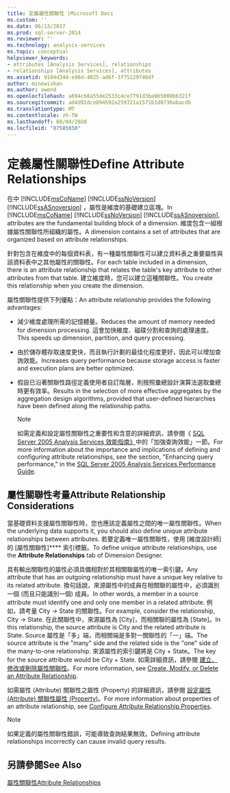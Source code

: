 ```yaml
---
title: 定義屬性關聯性 |Microsoft Docs
ms.custom: ''
ms.date: 06/13/2017
ms.prod: sql-server-2014
ms.reviewer: ''
ms.technology: analysis-services
ms.topic: conceptual
helpviewer_keywords:
- attributes [Analysis Services], relationships
- relationships [Analysis Services], attributes
ms.assetid: 9184d344-e96d-4025-ad6f-3f75129746df
author: minewiskan
ms.author: owend
ms.openlocfilehash: a694c68a55de2533c4ce7791d3be865008b6321f
ms.sourcegitcommit: ad4d92dce894592a259721a1571b1d8736abacdb
ms.translationtype: MT
ms.contentlocale: zh-TW
ms.lasthandoff: 08/04/2020
ms.locfileid: "87585650"
---
```

# <a name="define-attribute-relationships"></a><span data-ttu-id="8e113-102">定義屬性關聯性</span><span class="sxs-lookup"><span data-stu-id="8e113-102">Define Attribute Relationships</span></span>
  <span data-ttu-id="8e113-103">在中 [!INCLUDE[msCoName](../../includes/msconame-md.md)] [!INCLUDE[ssNoVersion](../../includes/ssnoversion-md.md)] [!INCLUDE[ssASnoversion](../../includes/ssasnoversion-md.md)] ，屬性是維度的基礎建立區塊。</span><span class="sxs-lookup"><span data-stu-id="8e113-103">In [!INCLUDE[msCoName](../../includes/msconame-md.md)] [!INCLUDE[ssNoVersion](../../includes/ssnoversion-md.md)] [!INCLUDE[ssASnoversion](../../includes/ssasnoversion-md.md)], attributes are the fundamental building block of a dimension.</span></span> <span data-ttu-id="8e113-104">維度包含一組根據屬性關聯性所組織的屬性。</span><span class="sxs-lookup"><span data-stu-id="8e113-104">A dimension contains a set of attributes that are organized based on attribute relationships.</span></span>  
  
 <span data-ttu-id="8e113-105">針對包含在維度中的每個資料表，有一種屬性關聯性可以建立資料表之重要屬性與該資料表中之其他屬性的關聯性。</span><span class="sxs-lookup"><span data-stu-id="8e113-105">For each table included in a dimension, there is an attribute relationship that relates the table's key attribute to other attributes from that table.</span></span> <span data-ttu-id="8e113-106">建立維度時，您可以建立這種關聯性。</span><span class="sxs-lookup"><span data-stu-id="8e113-106">You create this relationship when you create the dimension.</span></span>  
  
 <span data-ttu-id="8e113-107">屬性關聯性提供下列優點：</span><span class="sxs-lookup"><span data-stu-id="8e113-107">An attribute relationship provides the following advantages:</span></span>  
  
-   <span data-ttu-id="8e113-108">減少維度處理所需的記憶體量。</span><span class="sxs-lookup"><span data-stu-id="8e113-108">Reduces the amount of memory needed for dimension processing.</span></span> <span data-ttu-id="8e113-109">這會加快維度、磁碟分割和查詢的處理速度。</span><span class="sxs-lookup"><span data-stu-id="8e113-109">This speeds up dimension, partition, and query processing.</span></span>  
  
-   <span data-ttu-id="8e113-110">由於儲存體存取速度更快，而且執行計劃的最佳化程度更好，因此可以增加查詢效能。</span><span class="sxs-lookup"><span data-stu-id="8e113-110">Increases query performance because storage access is faster and execution plans are better optimized.</span></span>  
  
-   <span data-ttu-id="8e113-111">假設已沿著關聯性路徑定義使用者自訂階層，則按照彙總設計演算法選取彙總時更有效率。</span><span class="sxs-lookup"><span data-stu-id="8e113-111">Results in the selection of more effective aggregates by the aggregation design algorithms, provided that user-defined hierarchies have been defined along the relationship paths.</span></span>  
  
    > [!NOTE]  
    >  <span data-ttu-id="8e113-112">如需定義和設定屬性關聯性之重要性和含意的詳細資訊，請參閱《 [SQL Server 2005 Analysis Services 效能指南》](https://docsbay.net/Microsoft-SQL-Server-2005-Analysis-Services-Performance-Guide)中的「加強查詢效能」一節。</span><span class="sxs-lookup"><span data-stu-id="8e113-112">For more information about the importance and implications of defining and configuring attribute relationships, see the section, "Enhancing query performance," in the [SQL Server 2005 Analysis Services Performance Guide](https://docsbay.net/Microsoft-SQL-Server-2005-Analysis-Services-Performance-Guide).</span></span>  
  
## <a name="attribute-relationship-considerations"></a><span data-ttu-id="8e113-113">屬性關聯性考量</span><span class="sxs-lookup"><span data-stu-id="8e113-113">Attribute Relationship Considerations</span></span>  
 <span data-ttu-id="8e113-114">當基礎資料支援屬性關聯性時，您也應該定義屬性之間的唯一屬性關聯性。</span><span class="sxs-lookup"><span data-stu-id="8e113-114">When the underlying data supports it, you should also define unique attribute relationships between attributes.</span></span> <span data-ttu-id="8e113-115">若要定義唯一屬性關聯性，使用 [維度設計師] 的 [屬性關聯性]\*\*\*\* 索引標籤。</span><span class="sxs-lookup"><span data-stu-id="8e113-115">To define unique attribute relationships, use the **Attribute Relationships** tab of Dimension Designer.</span></span>  
  
 <span data-ttu-id="8e113-116">具有輸出關聯性的屬性必須具備相對於其相關聯屬性的唯一索引鍵。</span><span class="sxs-lookup"><span data-stu-id="8e113-116">Any attribute that has an outgoing relationship must have a unique key relative to its related attribute.</span></span> <span data-ttu-id="8e113-117">換句話說，來源屬性中的成員在相關聯的屬性中，必須識別一個 (而且只能識別一個) 成員。</span><span class="sxs-lookup"><span data-stu-id="8e113-117">In other words, a member in a source attribute must identify one and only one member in a related attribute.</span></span> <span data-ttu-id="8e113-118">例如，請考量 City -> State 的關聯性。</span><span class="sxs-lookup"><span data-stu-id="8e113-118">For example, consider the relationship, City -> State.</span></span> <span data-ttu-id="8e113-119">在此關聯性中，來源屬性為 [City]，而相關聯的屬性為 [State]。</span><span class="sxs-lookup"><span data-stu-id="8e113-119">In this relationship, the source attribute is City and the related attribute is State.</span></span> <span data-ttu-id="8e113-120">Source 屬性是「多」端，而相關端是多對一關聯性的「一」端。</span><span class="sxs-lookup"><span data-stu-id="8e113-120">The source attribute is the "many" side and the related side is the "one" side of the many-to-one relationship.</span></span> <span data-ttu-id="8e113-121">來源屬性的索引鍵將是 City + State。</span><span class="sxs-lookup"><span data-stu-id="8e113-121">The key for the source attribute would be City + State.</span></span> <span data-ttu-id="8e113-122">如需詳細資訊，請參閱 [建立、修改或刪除屬性關聯性](attribute-relationships-create-modify-or-delete-relationship.md)。</span><span class="sxs-lookup"><span data-stu-id="8e113-122">For more information, see [Create, Modify, or Delete an Attribute Relationship](attribute-relationships-create-modify-or-delete-relationship.md).</span></span>  
  
 <span data-ttu-id="8e113-123">如需屬性 (Attribute) 關聯性之屬性 (Property) 的詳細資訊，請參閱 [設定屬性 (Attribute) 關聯性屬性 (Property)](attribute-relationships-configure-attribute-properties.md)。</span><span class="sxs-lookup"><span data-stu-id="8e113-123">For more information about properties of an attribute relationship, see [Configure Attribute Relationship Properties](attribute-relationships-configure-attribute-properties.md).</span></span>  
  
> [!NOTE]  
>  <span data-ttu-id="8e113-124">如果定義的屬性關聯性錯誤，可能導致查詢結果無效。</span><span class="sxs-lookup"><span data-stu-id="8e113-124">Defining attribute relationships incorrectly can cause invalid query results.</span></span>  
  
## <a name="see-also"></a><span data-ttu-id="8e113-125">另請參閱</span><span class="sxs-lookup"><span data-stu-id="8e113-125">See Also</span></span>  
 [<span data-ttu-id="8e113-126">屬性關聯性</span><span class="sxs-lookup"><span data-stu-id="8e113-126">Attribute Relationships</span></span>](../multidimensional-models-olap-logical-dimension-objects/attribute-relationships.md)  
  
  
